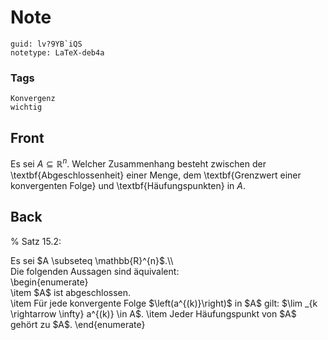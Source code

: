 # Note
```
guid: lv?9YB`iQS
notetype: LaTeX-deb4a
```

### Tags
```
Konvergenz
wichtig
```

## Front
Es sei $A \subseteq \mathbb{R}^n$. Welcher Zusammenhang besteht zwischen der \textbf{Abgeschlossenheit} einer Menge, dem \textbf{Grenzwert einer konvergenten Folge} und \textbf{Häufungspunkten} in $A$.

## Back
% Satz 15.2: <div>
</div><div>Es sei $A \subseteq \mathbb{R}^{n}$.\\</div><div><span>
</span></div><div><span>Die folgenden Aussagen sind äquivalent:</span></div><div><span>
</span></div><div>\begin{enumerate}</div><div><span>\item $A$ ist abgeschlossen.</span>
</div><div>\item Für jede konvergente Folge $\left(a^{(k)}\right)$ in $A$ gilt: $\lim _{k \rightarrow \infty} a^{(k)} \in A$.
\item Jeder Häufungspunkt von $A$ gehört zu $A$.
\end{enumerate}</div>
